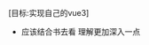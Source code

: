 <!--
 * @Description: 
 * @Version: 
 * @Autor: jxj
 * @Date: 2022-06-18 15:41:22
 * @LastEditors: Please set LastEditors
 * @LastEditTime: 2022-06-19 23:24:15
-->
[目标:实现自己的vue3]
- 应该结合书去看 理解更加深入一点